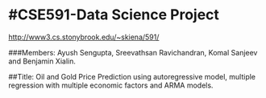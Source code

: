 #CSE591-Data Science Project
===========================
http://www3.cs.stonybrook.edu/~skiena/591/

###Members: Ayush Sengupta, Sreevathsan Ravichandran, Komal Sanjeev and Benjamin Xialin.

##Title: Oil and Gold Price Prediction using autoregressive model, multiple regression with multiple economic factors and ARMA models.
